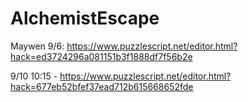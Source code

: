 # AlchemistEscape
Maywen 9/6: 
https://www.puzzlescript.net/editor.html?hack=ed3724296a081151b3f1888df7f56b2e

9/10
10:15 - https://www.puzzlescript.net/editor.html?hack=677eb52bfef37ead712b615668652fde